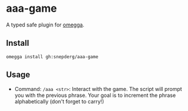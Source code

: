 <!--

When uploading your plugin to github/gitlab
start your repo name with "omegga-"

example: https://github.com/snepderg/omegga-aaa-game

Your plugin will be installed via omegga install gh:snepderg/aaa-game

-->

# aaa-game

A typed safe plugin for [omegga](https://github.com/brickadia-community/omegga).

## Install

`omegga install gh:snepderg/aaa-game`

## Usage

* Command: `/aaa <str>`: Interact with the game. The script will prompt you with the previous phrase. Your goal is to increment the phrase alphabetically (don't forget to carry!)
